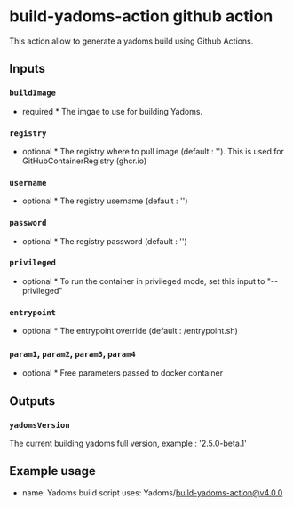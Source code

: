 # build-yadoms-action github action

This action allow to generate a yadoms build using Github Actions.

## Inputs

### `buildImage`

* required * The imgae to use for building Yadoms. 

### `registry`

* optional * The registry where to pull image (default : ''). 
This is used for GitHubContainerRegistry (ghcr.io)

### `username`

* optional * The registry username (default : '')

### `password`

* optional * The registry password (default : '')

### `privileged`

* optional * To run the container in privileged mode, set this input to "--privileged"

### `entrypoint`

* optional * The entrypoint override (default : /entrypoint.sh)

### `param1`, `param2`, `param3`, `param4`

* optional * Free parameters passed to docker container

## Outputs

### `yadomsVersion`

The current building yadoms full version, example : '2.5.0-beta.1'


## Example usage

- name: Yadoms build script
  uses: Yadoms/build-yadoms-action@v4.0.0
  
